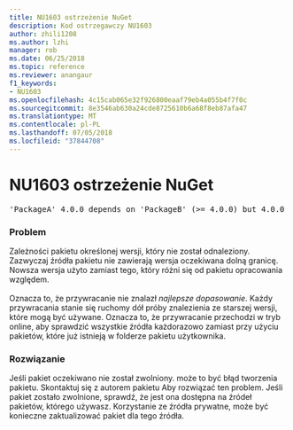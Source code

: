 ```yaml
---
title: NU1603 ostrzeżenie NuGet
description: Kod ostrzegawczy NU1603
author: zhili1208
ms.author: lzhi
manager: rob
ms.date: 06/25/2018
ms.topic: reference
ms.reviewer: anangaur
f1_keywords:
- NU1603
ms.openlocfilehash: 4c15cab065e32f926800eaaf79eb4a055b4f7f0c
ms.sourcegitcommit: 8e3546ab630a24cde8725610b6a68f8eb87afa47
ms.translationtype: MT
ms.contentlocale: pl-PL
ms.lasthandoff: 07/05/2018
ms.locfileid: "37844708"
---
```

# <a name="nuget-warning-nu1603"></a>NU1603 ostrzeżenie NuGet

<pre>'PackageA' 4.0.0 depends on 'PackageB' (>= 4.0.0) but 4.0.0 was not found. An approximate best match of 5.0.0 was resolved.</pre>

### <a name="issue"></a>Problem

Zależności pakietu określonej wersji, który nie został odnaleziony. Zazwyczaj źródła pakietu nie zawierają wersja oczekiwana dolną granicę. Nowsza wersja użyto zamiast tego, który różni się od pakietu opracowania względem.<br/><br/>Oznacza to, że przywracanie nie znalazł *najlepsze dopasowanie*. Każdy przywracania stanie się ruchomy dół próby znalezienia ze starszej wersji, które mogą być używane. Oznacza to, że przywracanie przechodzi w tryb online, aby sprawdzić wszystkie źródła każdorazowo zamiast przy użyciu pakietów, które już istnieją w folderze pakietu użytkownika.

### <a name="solution"></a>Rozwiązanie
Jeśli pakiet oczekiwano nie został zwolniony. może to być błąd tworzenia pakietu. Skontaktuj się z autorem pakietu Aby rozwiązać ten problem. Jeśli pakiet zostało zwolnione, sprawdź, że jest ona dostępna na źródeł pakietów, którego używasz. Korzystanie ze źródła prywatne, może być konieczne zaktualizować pakiet dla tego źródła. 